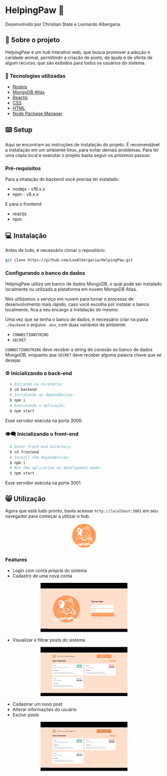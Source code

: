 # HelpingPaw 🤝

Desenvolvido por Christian State e Leonardo Albergaria.

## 📝 Sobre o projeto

HelpingPaw é um hub interativo web, que busca promover a adoção e caridade animal, permitindo a criação de posts, de ajuda e de oferta de algum recurso, que são exibidos para todos os usuários do sistema.

### 🔨 Tecnologias utilizadas
* [Nodejs](https://nodejs.org/)
* [MongoDB Atlas](https://www.mongodb.com/cloud/atlas)
* [Reactjs](https://pt-br.reactjs.org/)
* [CSS](https://developer.mozilla.org/pt-BR/docs/Web/CSS)
* [HTML](https://developer.mozilla.org/pt-BR/docs/Web/HTML)
* [Node Package Manager](https://www.npmjs.com/)


## ⌨️ Setup
Aqui se encontram as instruções de instalação do projeto. É recomendável a instalação em um ambiente linux, para evitar demais problemas. Para ter uma cópia local e executar o projeto basta seguir os próximos passos:

### Pré-requisitos
Para a intalação do backend você precisa ter instalado:
* nodejs - v16.x.x
* npm - v8.x.x

E para o frontend:
* reactjs
* npm

## 💻 Instalação
Antes de tudo, é necessário clonar o repositório:
```sh
git clone https://github.com/LeoAlbergaria/HelpingPaw.git
```

### Configurando o banco de dados
HelpingPaw utiliza um banco de dados MongoDB, o qual pode ser instalado localmente ou utilizado a plataforma em nuvem MongoDB Atlas.

Nós utilizamos o serviço em nuvem para tornar o processo de desenvolvimento mais rápido, caso você escolha por instalar o banco localmente, fica a seu encargo a instalação do mesmo.

Uma vez que se tenha o banco de dados, é necessário criar na pasta `./backend` o arquivo `.env`, com duas variáveis de ambiente:
* `CONNECTIONSTRING`
* `SECRET`

`CONNECTIONSTRING` deve receber a string de conexão ao banco de dados MongoDB, enquanto que `SECRET` deve receber alguma palavra chave que se desejar.

### ⚙️ Inicializando o back-end
```bash
  # Entrando no diretório:
  $ cd backend
  # Instalando as dependências:
  $ npm i
  # Executando a aplicação:
  $ npm start
```
Esse servidor executa na porta 3000.

### 👁‍🗨 Inicializando o front-end
```bash
  # Enter front-end directory:
  $ cd frontend
  # Install the dependencies:
  $ npm i
  # Run the aplication on development mode:
  $ npm start
```
Esse servidor executa na porta 3001.

## 😸 Utilização
Agora que está tudo pronto, basta acessar `http://localhost:3001` em seu navegador para começar a utilizar o hub.
<p align="center">
    <img src="docs/images/logo.png" width="80px" />
</p>

### Features
* Login com conta própria do sistema
* Cadastro de uma nova conta
<p align="center">
    <img src="docs/images/cadastrologin.gif" width="55%" height="auto" />
</p>

* Visualizar e filtrar posts do sistema
<p align="center">
    <img src="docs/images/posts.gif" width="55%" height="auto" />
</p>

* Cadastrar um novo post
* Alterar informações do usuário
* Excluir posts
<p align="center">
    <img src="docs/images/novopostusuario.gif" width="55%" height="auto" />
</p>